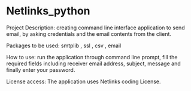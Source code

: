 # Netlinks_python
Project Description:
creating command line interface application to send email, by asking credentials and the email contents from the client.
 
 Packages to be used:
 smtplib , ssl , csv , email
 
 How to use:
 run the application through command line prompt, fill the required fields including receiver email address, subject, message and finally enter your password.
 
 License access:
 The application uses Netlinks coding License.
 
